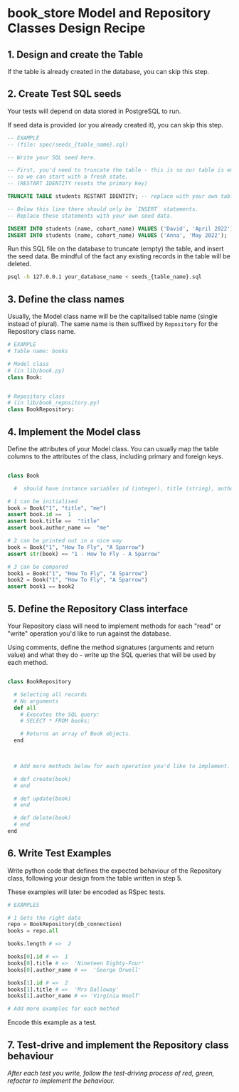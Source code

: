 # book_store Model and Repository Classes Design Recipe

## 1. Design and create the Table

If the table is already created in the database, you can skip this step.

## 2. Create Test SQL seeds

Your tests will depend on data stored in PostgreSQL to run.

If seed data is provided (or you already created it), you can skip this step.

```sql
-- EXAMPLE
-- (file: spec/seeds_{table_name}.sql)

-- Write your SQL seed here. 

-- First, you'd need to truncate the table - this is so our table is emptied between each test run,
-- so we can start with a fresh state.
-- (RESTART IDENTITY resets the primary key)

TRUNCATE TABLE students RESTART IDENTITY; -- replace with your own table name.

-- Below this line there should only be `INSERT` statements.
-- Replace these statements with your own seed data.

INSERT INTO students (name, cohort_name) VALUES ('David', 'April 2022');
INSERT INTO students (name, cohort_name) VALUES ('Anna', 'May 2022');
```

Run this SQL file on the database to truncate (empty) the table, and insert the seed data. Be mindful of the fact any existing records in the table will be deleted.

```bash
psql -h 127.0.0.1 your_database_name < seeds_{table_name}.sql
```

## 3. Define the class names

Usually, the Model class name will be the capitalised table name (single instead of plural). The same name is then suffixed by `Repository` for the Repository class name.

```python
# EXAMPLE
# Table name: books

# Model class
# (in lib/book.py)
class Book:


# Repository class
# (in lib/book_repository.py)
class BookRepository:

```

## 4. Implement the Model class

Define the attributes of your Model class. You can usually map the table columns to the attributes of the class, including primary and foreign keys.

```python

class Book

  #  should have instance variables id (integer), title (string), author_name (string)

```

<!-- Expectations -->

```python
# 1 can be initialised
book = Book("1", "title", "me")
assert book.id ==  1
assert book.title ==  "title"
assert book.author_name ==  "me"

# 2 can be printed out in a nice way
book = Book("1", "How To Fly", "A Sparrow")
assert str(book) == "1 - How To Fly - A Sparrow"

# 3 can be compared
book1 = Book("1", "How To Fly", "A Sparrow")
book2 = Book("1", "How To Fly", "A Sparrow")
assert book1 == book2
```


## 5. Define the Repository Class interface

Your Repository class will need to implement methods for each "read" or "write" operation you'd like to run against the database.

Using comments, define the method signatures (arguments and return value) and what they do - write up the SQL queries that will be used by each method.

```python

class BookRepository

  # Selecting all records
  # No arguments
  def all
    # Executes the SQL query:
    # SELECT * FROM books;

    # Returns an array of Book objects.
  end

  

  # Add more methods below for each operation you'd like to implement.

  # def create(book)
  # end

  # def update(book)
  # end

  # def delete(book)
  # end
end
```

## 6. Write Test Examples

Write python code that defines the expected behaviour of the Repository class, following your design from the table written in step 5.

These examples will later be encoded as RSpec tests.

```python
# EXAMPLES

# 1 Gets the right data
repo = BookRepository(db_connection)
books = repo.all

books.length # =>  2

books[0].id # =>  1
books[0].title # =>  'Nineteen Eighty-Four'
books[0].author_name # =>  'George Orwell'

books[1].id # =>  2
books[1].title # =>  'Mrs Dalloway'
books[1].author_name # => 'Virginia Woolf'

# Add more examples for each method
```

Encode this example as a test.


## 7. Test-drive and implement the Repository class behaviour

_After each test you write, follow the test-driving process of red, green, refactor to implement the behaviour._